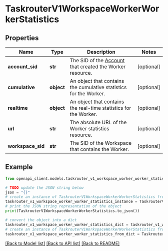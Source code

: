 # TaskrouterV1WorkspaceWorkerWorkerStatistics


## Properties

Name | Type | Description | Notes
------------ | ------------- | ------------- | -------------
**account_sid** | **str** | The SID of the [Account](https://www.twilio.com/docs/iam/api/account) that created the Worker resource. | [optional] 
**cumulative** | **object** | An object that contains the cumulative statistics for the Worker. | [optional] 
**realtime** | **object** | An object that contains the real-time statistics for the Worker. | [optional] 
**url** | **str** | The absolute URL of the Worker statistics resource. | [optional] 
**workspace_sid** | **str** | The SID of the Workspace that contains the Worker. | [optional] 

## Example

```python
from openapi_client.models.taskrouter_v1_workspace_worker_worker_statistics import TaskrouterV1WorkspaceWorkerWorkerStatistics

# TODO update the JSON string below
json = "{}"
# create an instance of TaskrouterV1WorkspaceWorkerWorkerStatistics from a JSON string
taskrouter_v1_workspace_worker_worker_statistics_instance = TaskrouterV1WorkspaceWorkerWorkerStatistics.from_json(json)
# print the JSON string representation of the object
print(TaskrouterV1WorkspaceWorkerWorkerStatistics.to_json())

# convert the object into a dict
taskrouter_v1_workspace_worker_worker_statistics_dict = taskrouter_v1_workspace_worker_worker_statistics_instance.to_dict()
# create an instance of TaskrouterV1WorkspaceWorkerWorkerStatistics from a dict
taskrouter_v1_workspace_worker_worker_statistics_from_dict = TaskrouterV1WorkspaceWorkerWorkerStatistics.from_dict(taskrouter_v1_workspace_worker_worker_statistics_dict)
```
[[Back to Model list]](../README.md#documentation-for-models) [[Back to API list]](../README.md#documentation-for-api-endpoints) [[Back to README]](../README.md)


